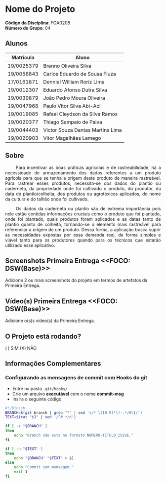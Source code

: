 <!-- **!! Atenção: Renomeie o seu repositório para (Ano.Semestre)_(Grupo)_(NomeDoProjeto)*. !!** 

**!! *Não coloque os nomes dos alunos no título do repositório*. !!**

**!! *Exemplo de título correto: 2021.2_G1_ProjetoPandora*. !!** 
 
 (Apague essa seção)-->

# Nome do Projeto

**Código da Disciplina**: FGA0208<br>
**Número do Grupo**: 04<br>

## Alunos
|Matrícula | Aluno |
| -- | -- |
|19/0025379|Brenno Oliveira Silva|
|19/0056843|Carlos Eduardo de Sousa Fiuza|
|17/0161871|Denniel William Roriz Lima|
|19/0012307|Eduardo Afonso Dutra Silva|
|19/0030879|João Pedro Moura Oliveira|
|19/0047968|Paulo Vitor Silva Abi-Acl|
|19/0019085|Rafael Cleydson da Silva Ramos|
|19/0020377|Thiago Sampaio de Paiva|
|19/0044403|Victor Souza Dantas Martins Lima|
|19/0020903|Vitor Magalhães Lamego|

## Sobre 
<p align="justify">&emsp;&emsp; Para incentivar as boas práticas agrícolas e de rastreabilidade, há a necessidade de armazenamento dos dados referentes a um produto agrícola para que se tenha a origem deste produto de maneira rastreável. Para rastrear esses produtos, necessita-se dos dados do plantio ou caderneta, da propriedade onde foi cultivado o produto, do produtor, da data de plantio/colheita, dos produtos ou agrotóxicos aplicados, do nome da cultura e do talhão onde foi cultivado.</p>
<p align="justify">&emsp;&emsp; Os dados da caderneta ou plantio são de extrema importância pois nele estão contidas informações cruciais como o produto que foi plantado, onde foi plantado, quais produtos foram aplicados e as datas tanto de plantio quanto de colheita, tornando-se o elemento mais rastreável para referenciar a origem de um produto. Dessa forma, a aplicação busca suprir as necessidades expostas por essa demanda real, de forma simples e viável tanto para os produtores quando para os técnicos que estarão utilizado esse aplicativo.</p>

## Screenshots Primeira Entrega <<FOCO: DSW(Base)>>
Adicione 2 ou mais screenshots do projeto em termos de artefatos da Primeira Entrega.

## Vídeo(s) Primeira Entrega <<FOCO: DSW(Base)>>
Adicione o(s)s vídeo(s) da Primeira Entrega.
<!--
## Screenshots Segunda Entrega <<FOCO: DSW(Modelagem)>>
Adicione 2 ou mais screenshots do projeto em termos de artefatos da Segunda Entrega.

## Vídeo(s) Segunda Entrega <<FOCO: DSW(Modelagem)>>
Adicione o(s)s vídeo(s) da Segunda Entrega.

## Screenshots Terceira Entrega <<FOCO: DSW(Padrões de Projeto)>>
Adicione 2 ou mais screenshots do projeto em termos de artefatos da Terceira Entrega.

## Vídeo(s) Terceira Entrega <<FOCO: DSW(Padrões de Projeto)>>
Adicione o(s)s vídeo(s) da Terceira Entrega.

## Screenshots Quarta Entrega (FINAL) <<FOCOS: Arquitetura & Reutilização de Software & PROJETO FINAL>>
Adicione 2 ou mais screenshots do projeto em termos de interface e/ou funcionamento.

## Vídeo(s) Quarta Entrega (FINAL) <<FOCOS: Arquitetura & Reutilização de Software & PROJETO FINAL>>
Adicione o(s)s vídeo(s) da Entrega Final.

## Descritivo dos Principais Aspectos Técnicos 
**Principal(is) Metodologia(s) Adotada(s)**: xxxxxx<br>
**Principais Linguagens Utilizadas e/ou Pretendidas**: xxxxxx<br>
**Principais Tecnologias Utilizadas e/ou Pretendidas**: xxxxxx<br>
**Principal(is) Estilo(s) Arquitetural(is) Adotado(s)**: xxxxxx<br>
-->

## O Projeto está rodando?
( ) SIM
(X) NÃO
<!-- Se SIM, insira um manual (ou um script) para auxiliar ainda mais os interessados em consultar o projeto. -->

## Informações Complementares 
### Configurando as mensagens de commit com Hooks do git
- Entre na pasta `.git/hooks/`
- Crie um arquivo **executável** com o nome **commit-msg**
- Insira o seguinte código

```bash
#!/bin/sh
BRANCH=$(git branch | grep "*" | sed 's/* \([0-9]*\)-.*/#\1/')
TEXT=$(cat "$1" | sed '/^#.*/d')

if [ -z "$BRANCH" ]
then
    echo "Branch não esta no formato NUMERO-TITULO_ISSUE."
fi

if [ -n "$TEXT" ]
then
    echo "$BRANCH" "$TEXT" > $1
else
    echo "Commit sem mensagem."
    exit 1
fi
```

